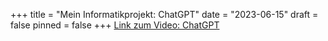 +++
title = "Mein Informatikprojekt: ChatGPT"
date = "2023-06-15"
draft = false
pinned = false
+++
[Link zum Video: ChatGPT](https://muristalden-my.sharepoint.com/:v:/g/personal/charlie_winfield_stud_muristalden_ch/Ec78CFM3dTVMmOe9gWX2gNcB365NvUlyO_C7Rlh7im5lfQ?e=NdpgTy)